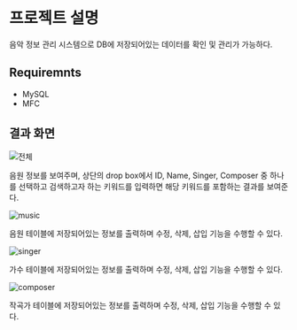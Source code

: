 # 프로젝트 설명
음악 정보 관리 시스템으로 DB에 저장되어있는 데이터를 확인 및 관리가 가능하다.

## Requiremnts
- MySQL
- MFC

## 결과 화면
![전체](https://user-images.githubusercontent.com/29061016/101756144-0dff7a00-3b19-11eb-838f-19c267926784.png)

음원 정보를 보여주며, 상단의 drop box에서 ID, Name, Singer, Composer 중 하나를 선택하고 검색하고자 하는 키워드를 입력하면 해당 키워드를 포함하는 결과를 보여준다.

![music](https://user-images.githubusercontent.com/29061016/101756193-1ce62c80-3b19-11eb-9fc8-563a2fca6dd9.png)

음원 테이블에 저장되어있는 정보를 출력하며 수정, 삭제, 삽입 기능을 수행할 수 있다.

![singer](https://user-images.githubusercontent.com/29061016/101756217-253e6780-3b19-11eb-9a2d-5882b00af6e7.png)

가수 테이블에 저장되어있는 정보를 출력하며 수정, 삭제, 삽입 기능을 수행할 수 있다.

![composer](https://user-images.githubusercontent.com/29061016/101756235-2a031b80-3b19-11eb-9bf0-a64c2f432376.png)

작곡가 테이블에 저장되어있는 정보를 출력하며 수정, 삭제, 삽입 기능을 수행할 수 있다.

